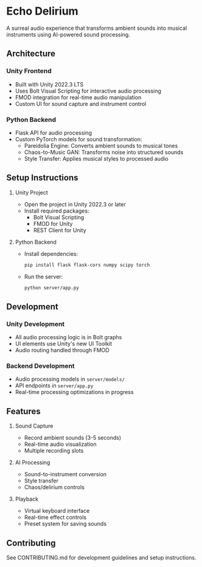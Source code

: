 # Echo Delirium

A surreal audio experience that transforms ambient sounds into musical instruments using AI-powered sound processing.

## Architecture

### Unity Frontend
- Built with Unity 2022.3 LTS
- Uses Bolt Visual Scripting for interactive audio processing
- FMOD integration for real-time audio manipulation
- Custom UI for sound capture and instrument control

### Python Backend
- Flask API for audio processing
- Custom PyTorch models for sound transformation:
  - Pareidolia Engine: Converts ambient sounds to musical tones
  - Chaos-to-Music GAN: Transforms noise into structured sounds
  - Style Transfer: Applies musical styles to processed audio

## Setup Instructions

1. Unity Project
   - Open the project in Unity 2022.3 or later
   - Install required packages:
     - Bolt Visual Scripting
     - FMOD for Unity
     - REST Client for Unity

2. Python Backend
   - Install dependencies:
     ```bash
     pip install flask flask-cors numpy scipy torch
     ```
   - Run the server:
     ```bash
     python server/app.py
     ```

## Development

### Unity Development
- All audio processing logic is in Bolt graphs
- UI elements use Unity's new UI Toolkit
- Audio routing handled through FMOD

### Backend Development
- Audio processing models in `server/models/`
- API endpoints in `server/app.py`
- Real-time processing optimizations in progress

## Features

1. Sound Capture
   - Record ambient sounds (3-5 seconds)
   - Real-time audio visualization
   - Multiple recording slots

2. AI Processing
   - Sound-to-instrument conversion
   - Style transfer
   - Chaos/delirium controls

3. Playback
   - Virtual keyboard interface
   - Real-time effect controls
   - Preset system for saving sounds

## Contributing

See CONTRIBUTING.md for development guidelines and setup instructions.